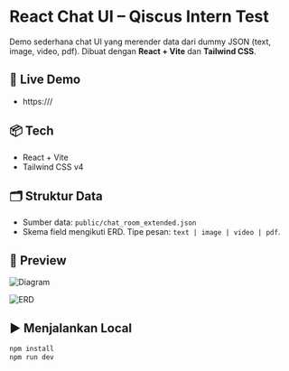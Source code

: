 # React Chat UI – Qiscus Intern Test

Demo sederhana chat UI yang merender data dari dummy JSON (text, image, video, pdf). Dibuat dengan **React + Vite** dan **Tailwind CSS**.

## 🚀 Live Demo
- https://<domain-vercel>/

## 📦 Tech
- React + Vite
- Tailwind CSS v4

## 🗂 Struktur Data
- Sumber data: `public/chat_room_extended.json`
- Skema field mengikuti ERD. Tipe pesan: `text | image | video | pdf`.

## 📸 Preview
![Diagram](<img width="3840" height="1153" alt="Diagram" src="https://github.com/user-attachments/assets/3ae941bd-d813-419a-a187-37dcb73101f0" />)

![ERD](<img width="3088" height="3840" alt="ERD" src="https://github.com/user-attachments/assets/3c086b10-c531-40a1-ba01-9806b726b878" />)

## ▶️ Menjalankan Local
```bash
npm install
npm run dev
